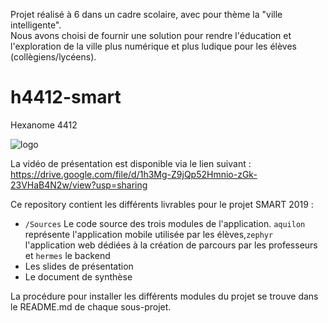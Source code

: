 Projet réalisé à 6 dans un cadre scolaire, avec pour thème la "ville intelligente".  
Nous avons choisi de fournir une solution pour rendre l'éducation et l'exploration de la ville plus numérique et plus ludique pour les élèves (collègiens/lycéens).


# h4412-smart

Hexanome 4412

![logo](https://i.imgur.com/1UYavpo.png)

La vidéo de présentation est disponible via le lien suivant : 
https://drive.google.com/file/d/1h3Mg-Z9jQp52Hmnio-zGk-23VHaB4N2w/view?usp=sharing

Ce repository contient les différents livrables pour le projet SMART 2019 :

- `/Sources` Le code source des trois modules de l'application. `aquilon` représente l'application mobile utilisée par les élèves,`zephyr` l'application web dédiées à la création de parcours par les professeurs et `hermes` le backend  
- Les slides de présentation
- Le document de synthèse


La procédure pour installer les différents modules du projet se trouve dans le README.md de chaque sous-projet.
